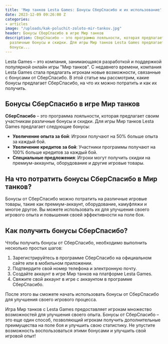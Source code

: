 ```yaml
---
title: 'Мир танков Lesta Games: Бонусы СберСпасибо и их использование'
date: 2023-12-09 09:26:00 Z
categories:
- articles
image: "/uploads/kak-poluchit-zoloto-mir-tankov.jpg"
header: Бонусы СберСпасибо в игре Мир танков
description: СберСпасибо – это программа лояльности, которая предлагает своим участникам
  различные бонусы и скидки. Для игры Мир танков Lesta Games предлагает следующие
  бонусы...
---
```


Lesta Games – это компания, занимающаяся разработкой и поддержкой популярной онлайн игры "Мир танков". С недавнего времени, компания Lesta Games стала предлагать игрокам новые возможности, связанные с бонусами от СберСпасибо. В этой статье мы рассмотрим, какие бонусы предлагает СберСпасибо, на что их можно потратить и как их получить.

## Бонусы СберСпасибо в игре Мир танков

**СберСпасибо** – это программа лояльности, которая предлагает своим участникам различные бонусы и скидки. Для игры Мир танков Lesta Games предлагает следующие бонусы:

* **Увеличение опыта за бой**: Игроки получают на 50% больше опыта за каждый бой.
* **Увеличение кредитов за бой**: Участники программы получают на 100% больше кредитов за каждый бой.
* **Специальные предложения**: Игроки могут получить скидки на премиум-аккаунты, оборудование и другие игровые товары.

## На что потратить бонусы СберСпасибо в Мир танков?

Бонусы от СберСпасибо можно потратить на различные игровые товары, такие как премиум-аккаунт, оборудование, камуфляжи и многое другое. Вы можете использовать их для улучшения своего игрового опыта и повышения своей эффективности на поле боя.

## Как получить бонусы СберСпасибо?

Чтобы получить бонусы от СберСпасибо, необходимо выполнить несколько простых шагов:

1. Зарегистрируйтесь в программе СберСпасибо на официальном сайте или в мобильном приложении.
2. Подтвердите свой номер телефона и электронную почту.
3. Создайте аккаунт в игре Мир танков на платформе Lesta Games.
4. Свяжите свой аккаунт в игре с аккаунтом в программе СберСпасибо.

После этого вы сможете начать использовать бонусы от СберСпасибо для улучшения своего игрового процесса.

Игра Мир танков с Lesta Games предоставляет игрокам множество возможностей для улучшения своего опыта. Бонусы от СберСпасибо – это еще один способ, позволяющий игрокам получить дополнительные преимущества на поле боя и улучшить свою статистику. Не упустите возможность воспользоваться этими бонусами и улучшить свой игровой опыт!
